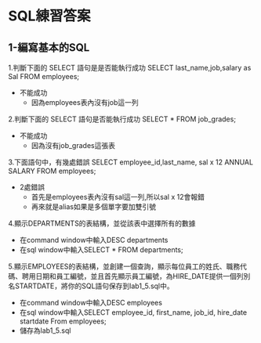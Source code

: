 # SQL練習答案

1-編寫基本的SQL
---
1.判斷下面的 SELECT 語句是是否能執行成功
SELECT last_name,job,salary as Sal FROM employees;

- 不能成功
	- 因為employees表內沒有job這一列

2.判斷下面的 SELECT 語句是否能執行成功
SELECT * FROM job_grades;

- 不能成功
	- 因為沒有job_grades這張表

3.下面語句中，有幾處錯誤
SELECT employee_id,last_name,
sal x 12 ANNUAL SALARY
FROM employees;

- 2處錯誤
	- 首先是employees表內沒有sal這一列,所以sal x 12會報錯
	- 再來就是alias如果是多個單字要加雙引號

4.顯示DEPARTMENTS的表結構，並從該表中選擇所有的數據

- 在command window中輸入DESC departments
- 在sql window中輸入SELECT * FROM departments;

5.顯示EMPLOYEES的表結構，並創建一個查詢，顯示每位員工的姓氏、職務代碼、聘用日期和員工編號，並且首先顯示員工編號，為HIRE_DATE提供一個列別名STARTDATE，將你的SQL語句保存到lab1_5.sql中。

- 在command window中輸入DESC employees
- 在sql window中輸入SELECT employee_id, first_name, job_id, hire_date startdate From employees;
- 儲存為lab1_5.sql
